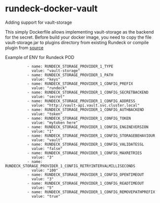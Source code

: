 # rundeck-docker-vault
Adding support for vault-storage

This simply Dockerfile allows implementing vault-storage as the backend for the secret.
Before build your docker image, you need to copy the file vault-storage.jar to plugins directory from existing Rundeck or compile plugin from [source](https://github.com/rundeck-plugins/vault-storage)


Example of ENV for Rundeck POD
```
          - name: RUNDECK_STORAGE_PROVIDER_1_TYPE
            value: "vault-storage"
          - name: RUNDECK_STORAGE_PROVIDER_1_PATH
            value: "keys"
          - name: RUNDECK_STORAGE_PROVIDER_1_CONFIG_PREFIX
            value: "rundeck"
          - name: RUNDECK_STORAGE_PROVIDER_1_CONFIG_SECRETBACKEND
            value: "secret"
          - name: RUNDECK_STORAGE_PROVIDER_1_CONFIG_ADDRESS
            value: "http://vault-api.vault.svc.cluster.local"
          - name: RUNDECK_STORAGE_PROVIDER_1_CONFIG_AUTHBACKEND
            value: "token"
          - name: RUNDECK_STORAGE_PROVIDER_1_CONFIG_TOKEN
            value: "mytoken here"
          - name: RUNDECK_STORAGE_PROVIDER_1_CONFIG_ENGINEVERSION
            value: "1"
          - name: RUNDECK_STORAGE_PROVIDER_1_CONFIG_STORAGEBEHAVIOUR
            value: "vault"
          - name: RUNDECK_STORAGE_PROVIDER_1_CONFIG_VALIDATESSL
            value: "false"
          - name: RUNDECK_STORAGE_PROVIDER_1_CONFIG_MAXRETRIES
            value: "3"
          - name: RUNDECK_STORAGE_PROVIDER_1_CONFIG_RETRYINTERVALMILLISECONDS
            value: "100"
          - name: RUNDECK_STORAGE_PROVIDER_1_CONFIG_OPENTIMEOUT
            value: "3"
          - name: RUNDECK_STORAGE_PROVIDER_1_CONFIG_READTIMEOUT
            value: "5"
          - name: RUNDECK_STORAGE_PROVIDER_1_CONFIG_REMOVEPATHPREFIX
            value: "true"
```
